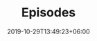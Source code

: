 ---
title: "Episodes"
date: 2019-10-29T13:49:23+06:00
draft: false

# meta description
description: "Housing all of the episodes for the K Files podcast"

# type
type : "episode"
---